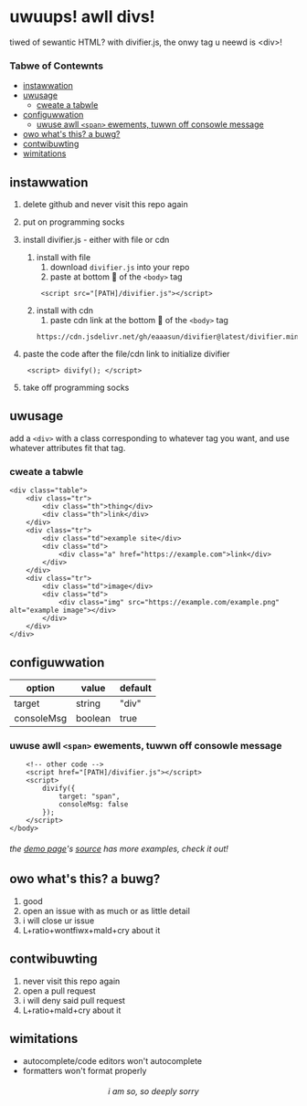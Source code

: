 # uwuups! awll divs! <!-- omit in toc -->

tiwed of sewantic HTML? with divifier.js, the onwy tag u neewd is &lt;div&gt;!

### Tabwe of Contewnts <!-- omit in toc -->

- [instawwation](#instawwation)
- [uwusage](#uwusage)
	- [cweate a tabwle](#cweate-a-tabwle)
- [configuwwation](#configuwwation)
	- [uwuse awll `<span>` ewements, tuwwn off consowle message](#uwuse-awll-span-ewements-tuwwn-off-consowle-message)
- [owo what's this? a buwg?](#owo-whats-this-a-buwg)
- [contwibuwting](#contwibuwting)
- [wimitations](#wimitations)

## instawwation

1. delete github and never visit this repo again
2. put on programming socks
3. install divifier.js - either with file or cdn

   1. install with file
      1. download `divifier.js` into your repo
      2. paste at bottom 🥺 of the `<body>` tag
      ```
       <script src="[PATH]/divifier.js"></script>
      ```
   2. install with cdn
      1. paste cdn link at the bottom 🥺 of the `<body>` tag
      ```
      https://cdn.jsdelivr.net/gh/eaaasun/divifier@latest/divifier.min.js
      ```
4. paste the code after the file/cdn link to initialize divifier
   ```
    <script> divify(); </script>
   ```
2. take off programming socks

## uwusage

add a `<div>` with a class corresponding to whatever tag you want, and use whatever attributes fit that tag.

### cweate a tabwle

```
<div class="table">
	<div class="tr">
		<div class="th">thing</div>
		<div class="th">link</div>
	</div>
	<div class="tr">
		<div class="td">example site</div>
		<div class="td">
			<div class="a" href="https://example.com">link</div>
		</div>
	</div>
	<div class="tr">
		<div class="td">image</div>
		<div class="td">
			<div class="img" src="https://example.com/example.png" alt="example image"></div>
		</div>
	</div>
</div>
```

## configuwwation
option | value | default
--- | --- | ---
target | string | "div"
consoleMsg | boolean | true
### uwuse awll `<span>` ewements, tuwwn off consowle message

```
	<!-- other code -->
	<script href="[PATH]/divifier.js"></script>
	<script>
		divify({
			target: "span",
			consoleMsg: false
		});
	</script>
</body>
```

###### the [demo page](https://example.com)'s [source](https://github.com/eaaasun/divifier/blob/main/index.html) has more examples, check it out! <!-- omit in toc -->
## owo what's this? a buwg?

1. good
2. open an issue with as much or as little detail
3. i will close ur issue
4. L+ratio+wontfiwx+mald+cry about it

## contwibuwting

1. never visit this repo again
2. open a pull request
3. i will deny said pull request
4. L+ratio+mald+cry about it

## wimitations

- autocomplete/code editors won't autocomplete
- formatters won't format properly

<h6 align="center">i am so, so deeply sorry</h6>
